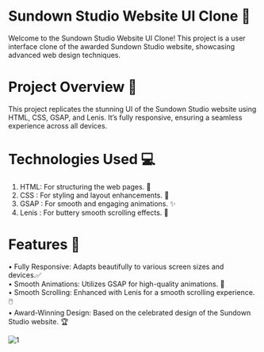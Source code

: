 # Sundown Studio Website UI Clone 🌅 
Welcome to the Sundown Studio Website UI Clone! This project is a user interface clone of the awarded Sundown Studio website, showcasing advanced web design techniques.

# Project Overview 🎨 
This project replicates the stunning UI of the Sundown Studio website using HTML, CSS, GSAP, and Lenis. It’s fully responsive, ensuring a seamless experience across all devices.

# Technologies Used 💻 
1. HTML: For structuring the web pages. 📄 <br/>
2. CSS : For styling and layout enhancements. 🎨 <br/>
3. GSAP : For smooth and engaging animations. ✨ <br/>
4. Lenis : For buttery smooth scrolling effects. 🚀 <br/>

# Features 🌟 
• Fully Responsive: Adapts beautifully to various screen sizes and devices.✅ <br/>
• Smooth Animations: Utilizes GSAP for high-quality animations. 🎥 <br/>
• Smooth Scrolling: Enhanced with Lenis for a smooth scrolling experience. 🖱️ <br/>
• Award-Winning Design: Based on the celebrated design of the Sundown Studio website. 🏆 <br/>

![1](https://github.com/user-attachments/assets/d7dba595-ed3f-4ccb-8b28-5cb14de28cec)
